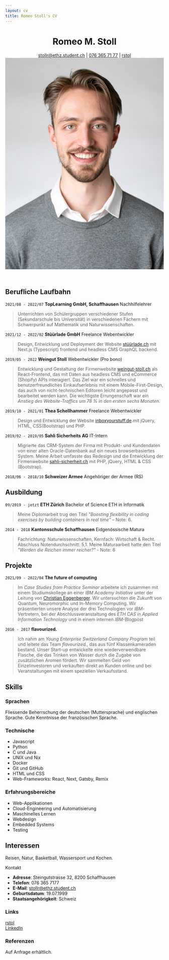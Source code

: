 ```yaml
---
layout: cv
title: Romeo Stoll's CV
---
```


<header>
  <div>
    <h1>Romeo M. Stoll</h1>
    <div id="webaddress">
      <a href="mailto:stollr@ethz.student.ch">stollr@ethz.student.ch</a>
    | <a href="tel:+41763657177">076 365 71 77</a>
    | <i class="fa fa-github"></i> <a href="https://github.com/rstol">rstol</a>
  </div>
  </div>
  <img src="assets/RomeoStoll.jpg" alt="Bild von Romeo Stoll" id="profile-picture">
</header>

## Berufliche Laufbahn

`2021/08 - 2022/07`
**TopLearning GmbH, Schaffhausen** Nachhilfelehrer

> Unterrichten von Schülergruppen verschiedener Stufen (Sekundarschule bis Universität) in verschiedenen Fächern mit Schwerpunkt auf Mathematik und Naturwissenschaften.

`2021/12 - 2022/02`
**Stüürlade GmbH** Freelance Webentwickler

> Design, Entwicklung und Deployment der Website [stüürlade.ch](https://stüürlade.ch) mit Next.js (Typescript) frontend und headless CMS GraphQL backend.

`2019/05 - 2022`
**Weingut Stoll** Webentwickler (Pro bono)

> Entwicklung und Gestaltung der Firmenwebsite [weingut-stoll.ch](https://weingut-stoll.ch) als React-Frontend, das mit Daten aus headless CMS und eCommerce (Shopify) APIs interagiert.
> Das Ziel war ein schnelles und benutzerfreundliches Einkaufserlebnis mit einem Mobile-First-Design, das auch von nicht-technischen Editoren leicht angepasst und bearbeitet werden kann. Die wichtigste Errungenschaft war ein _Anstieg des Website-Traffics um 78 % in den ersten sechs Monaten_.

`2019/10 - 2021/01`
**Thea Schellhammer** Freelance Webentwickler

> Design und Entwicklung der Website [inboxyourstuff.de](https://inboxyourstuff.de) mit jQuery, HTML, CSS(Bootstrap) und PHP.

`2019/02 - 2019/05`
**Sahli Sicherheits AG** IT-Intern

> Migrierte das CRM-System der Firma mit Produkt- und Kundendaten von einer alten Oracle-Datenbank auf ein neues browserbasiertes System. Meine Arbeit umfasste das Redesign und die Entwicklung der Firmenwebsite [sahli-sicherheit.ch](https://sahli-sicherheit.ch) mit PHP, jQuery, HTML & CSS (Bootstrap).

`2018/06 - 2018/10`
**Schweizer Armee** Angehöriger der Armee (RS)

## Ausbildung

`09/2019 - jetzt`
**ETH Zürich** Bachelor of Science ETH in Informatik

> Meine Diplomarbeit trug den Titel _"Boosting flexibility in coding exercises by building containers in real time"_ – Note: 6.

`2014 - 2018`
**Kantonsschule Schaffhausen** Eidgenössische Matura

> Fachrichtung: Naturwissenschaften, Kernfach: Wirtschaft & Recht. Abschluss Notendurchschnitt: 5,1. Meine Maturaarbeit hatte den Titel _"Werden die Reichen immer reicher?"_ - Note: 6

## Projekte

`2021/09 - 2022/04`
**The future of computing**

> Im _Case Studies from Practice Seminar_ arbeitete ich zusammen mit einem Studiumskollege an einer _IBM Academy Initiative_ unter der Leitung von [Christian Eggenberger](https://www.linkedin.com/in/christianeggenberger/). Wir untersuchten die Zukunft von Quantum, Neuromorphic und In-Memory Computing. Wir präsentierten unsere Analyse der drei Technologien vor _IBM_-Vertretern, bei der Abschlussveranstaltung des _ETH CAS in Applied Information Technology_ und in einem internen _IBM_-Blogpost

`2016 - 2017`
**flavourized.**

> Ich nahm am _Young Enterprise Switzerland Company Program_ teil und leitete das Team _flavourized._, das aus fünf Klassenkameraden bestand. Unser Start-up entwickelte eine wiederverwendbare Flasche, die das Trinken von Wasser durch die Zugabe von zusätzlichen Aromen fördert. Wir sammelten Geld von Einzelinvestoren und verkauften direkt an Kunden online und bei Veranstaltungen mit einem speziellen Verkaufsstand.

## Skills

### Sprachen

Fliessende Beherrschung der deutschen (Muttersprache) und englischen Sprache. Gute Kenntnisse der französischen Sprache.

### Technische

- Javascript
- Python
- C und Java
- UNIX und Nix
- Docker
- Git und GitHub
- HTML und CSS
- Web-Frameworks: React, Next, Gatsby, Remix

### Erfahrungsbereiche

- Web-Applikationen
- Cloud-Engineering und Automatisierung
- Maschinelles Lernen
- Webdesign
- Embedded Systems
- Testing

## Interessen

Reisen, Natur, Basketball, Wassersport und Kochen.

Kontakt

- **Adresse**: Steingutstrasse 32, 8200 Schaffhausen
- **Telefon**: 076 365 7177
- **E-Mail**: [stollr@ethz.student.ch](mailto:stollr@ethz.student.ch)
- **Geburtsdatum**: 19.07.1999
- **Staatsangehörigkeit**: Schweiz

### Links

<!-- fa is fontawesome, ai are academicons -->

<i class="fa fa-github"></i> <a href="http://github.com/rstol">rstol</a><br />
<i class="fa fa-linkedin"></i> <a href="https://www.linkedin.com/in/romeo-stoll-276238171">LinkedIn</a>

### Referenzen

Auf Anfrage erhältlich.

<!-- ### Footer

Last updated: May 2023 -->
